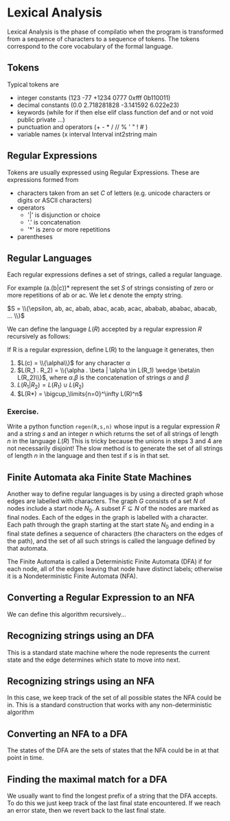 # Lexical Analysis

Lexical Analysis is the phase of compilatio when the program is transformed from a sequence of characters to a sequence of tokens. The tokens correspond to the core vocabulary of the formal language. 

## Tokens
Typical tokens are
* integer constants (123  -77 +1234 0777 0xfff 0b110011)
* decimal constants (0.0 2.718281828 -3.141592  6.022e23)
* keywords (while for if then else elif class function def and or not void public private ...)
* punctuation and operators (+ - * / // % ' " ! # )
* variable names (x interval Interval int2string main

## Regular Expressions
Tokens are usually expressed using Regular Expressions. These are expressions formed from
* characters taken from an set $C$ of letters (e.g. unicode characters or digits or ASCII characters)
* operators
  * '|' is disjunction or choice
  * '.' is concatenation 
  * '*' is zero or more repetitions
* parentheses

## Regular Languages
Each regular expressions defines a set of strings, called a regular language.

For example (a.(b|c))*  represent the set $S$ of strings consisting of zero or more repetitions of ab or ac. We let $\epsilon$ denote the empty string.

$S = \\{\epsilon, ab, ac, abab, abac, acab, acac, ababab, ababac, abacab, ... \\}$

We can define the language $L(R)$ accepted by a regular expression $R$ recursively as follows:

If R is a regular expression, define L(R) to the language it generates, then
1. $L(c) = \\{\alpha\\}$  for any character $\alpha$
2. $L(R_1 . R_2) = \\{\alpha . \beta | \alpha \in L(R_1) \wedge \beta\in L(R_2)\\}$,
  where $\alpha . \beta$ is the concatenation of strings $\alpha$ and $\beta$
3. $L(R_1 | R_2) = L(R_1) \cup L(R_2)$
4. $L(R*) = \bigcup_\limits{n=0}^\infty L(R)^n$

### Exercise. 
Write a python function ```regen(R,s,n)``` 
whose input is a regular expression $R$  and a string $s$ and an integer $n$ which
returns the set of all strings of length $n$ in the language $L(R)$
This is tricky because the unions in steps 3 and 4 are not necessarily disjoint! The slow method is
to generate the set of all strings of length $n$ in the language and then test if $s$ is in that set.

## Finite Automata aka Finite State Machines
Another way to define regular languages is by using a directed graph whose edges are labelled with characters.  The graph $G$ consists of a set $N$ of nodes include a start node $N_0$. A subset $F\subseteq N$ of the nodes are marked as final nodes. Each of the edges in the graph is labelled with a character.
Each path through the graph starting at the start state $N_0$ and ending in a final state defines a sequence of characters (the characters on the edges of the path), and the set of all such strings is called the language defined by that automata.  

The Finite Automata is called a Deterministic Finite Automata (DFA) if for each node, all of the edges leaving that node have distinct labels; otherwise it is a Nondeterministic Finite Automata (NFA).

## Converting a Regular Expression to an NFA
We can define this algorithm recursively...

## Recognizing strings using an DFA
This is a standard state machine where the node represents the current state and the edge determines
which state to move into next.

## Recognizing strings using an NFA
In this case, we keep track of the set of all possible states the NFA could be in. This is a standard
construction that works with any non-deterministic algorithm

## Converting an NFA to a DFA
The states of the DFA are the sets of states that the NFA could be in at that point in time.

## Finding the maximal match for a DFA
We usually want to find the longest prefix of a string that the DFA accepts.
To do this we just keep track of the last final state encountered. If we reach an error state,
then we revert back to the last final state.



